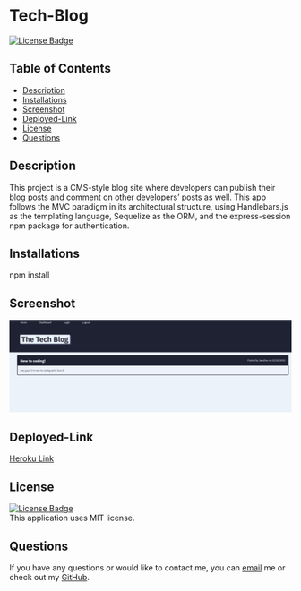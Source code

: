 # Tech-Blog

[![License Badge](https://img.shields.io/static/v1?label=License&message=MIT&color=blue&?style=plastic&link=https://choosealicense.com/licenses/mit/)](https://choosealicense.com/licenses/mit/)

## Table of Contents
 - [Description](#Description)
 - [Installations](#Installations)
 - [Screenshot](#Screenshot)
 - [Deployed-Link](#Deployed-Link)
 - [License](#License)
 - [Questions](#Questions)

## Description
This project is a CMS-style blog site where developers can publish their blog posts and comment on other developers’ posts as well. This app follows the MVC paradigm in its architectural structure, using Handlebars.js as the templating language, Sequelize as the ORM, and the express-session npm package for authentication.

## Installations
npm install

## Screenshot
![](https://github.com/NicoleWrz/Tech-Blog/blob/00babf7484f56a0463a47b613b14d50c059d83e3/public/techblogSS.png)
  
## Deployed-Link
[Heroku Link](https://mvc-tech-blog5.herokuapp.com/)

## License
[![License Badge](https://img.shields.io/static/v1?label=License&message=MIT&color=blue&?style=plastic&link=https://choosealicense.com/licenses/mit/)](https://choosealicense.com/licenses/mit/)
</br>
This application uses MIT license. 

## Questions 
If you have any questions or would like to contact me, you can [email](mailto:nicolewrz@gmail.com) me
or check out my [GitHub](https://github.com/nicolewrz).
